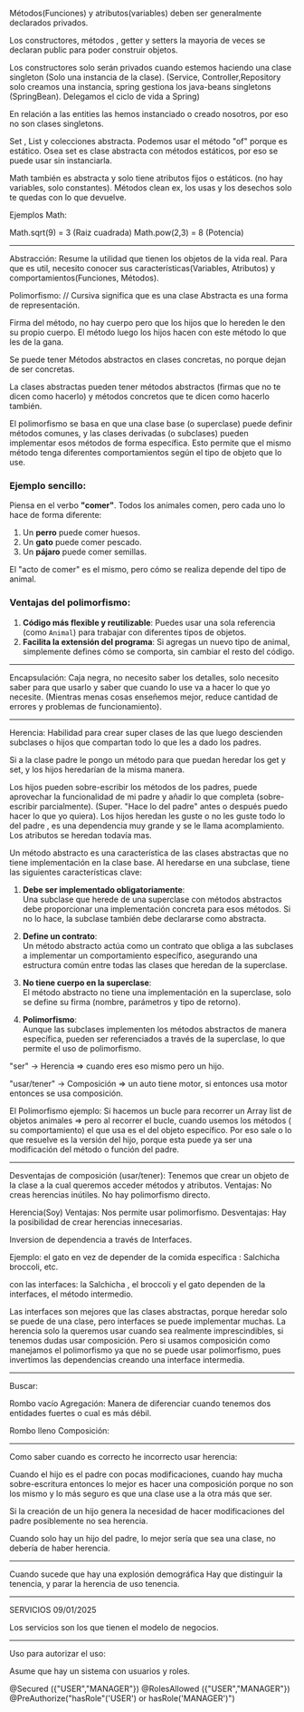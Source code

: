 
Métodos(Funciones) y atributos(variables) deben ser generalmente declarados privados.

Los constructores, métodos , getter y setters la mayoria de veces se declaran public para poder construir objetos.


Los constructores solo serán privados cuando estemos haciendo una clase singleton (Solo una instancia de la clase). (Service, Controller,Repository solo creamos una instancia, spring gestiona los java-beans singletons (SpringBean). Delegamos el ciclo de vida a Spring)

En relación a las entities las hemos instanciado o creado nosotros, por eso no son clases singletons.


Set , List y colecciones abstracta.  Podemos usar el método "of" porque es estático.  Osea set es clase abstracta con métodos estáticos, por eso se puede usar sin instanciarla.

 Math también es abstracta y solo tiene atributos fijos o estáticos. (no hay variables, solo constantes). Métodos clean ex, los usas y los desechos solo te quedas con lo que devuelve. 

Ejemplos Math:

Math.sqrt(9) = 3  (Raiz cuadrada)
Math.pow(2,3) = 8 (Potencia)

---

Abstracción: Resume la utilidad que tienen los objetos de la vida real.     Para que es util, necesito conocer sus características(Variables, Atributos) y  comportamientos(Funciones, Métodos). 

Polimorfismo:  // Cursiva significa que es una clase Abstracta es una forma de representación.

Firma del método, no hay cuerpo pero que los hijos que lo hereden le den su propio cuerpo. El método  luego los hijos hacen con este método lo que les de la gana. 

Se puede tener  Métodos abstractos en clases concretas, no porque dejan de ser concretas.  

La clases abstractas pueden tener métodos abstractos (firmas que no te dicen como hacerlo) y métodos concretos que te dicen como hacerlo también.

El polimorfismo se basa en que una clase base (o superclase) puede definir métodos comunes, y las clases derivadas (o subclases) pueden implementar esos métodos de forma específica. Esto permite que el mismo método tenga diferentes comportamientos según el tipo de objeto que lo use.

### Ejemplo sencillo:

Piensa en el verbo **"comer"**. Todos los animales comen, pero cada uno lo hace de forma diferente:

1. Un **perro** puede comer huesos.
2. Un **gato** puede comer pescado.
3. Un **pájaro** puede comer semillas.

El "acto de comer" es el mismo, pero cómo se realiza depende del tipo de animal.

### Ventajas del polimorfismo:

1. **Código más flexible y reutilizable**: Puedes usar una sola referencia (como `Animal`) para trabajar con diferentes tipos de objetos.
2. **Facilita la extensión del programa**: Si agregas un nuevo tipo de animal, simplemente defines cómo se comporta, sin cambiar el resto del código.

----

Encapsulación: Caja negra, no necesito saber los detalles, solo necesito saber para que usarlo y saber que cuando lo use va a hacer lo que yo necesite. (Mientras menas cosas enseñemos mejor, reduce cantidad de errores y problemas de funcionamiento).

---
Herencia: Habilidad para crear super clases de las que luego descienden subclases o hijos que compartan todo lo que les a dado los padres.  

Si a la clase padre le pongo un método para que puedan heredar los get y set, y los hijos heredarían de la misma manera.

Los hijos pueden sobre-escribir los métodos de los padres, puede aprovechar la funcionalidad de mi padre y añadir lo que completa (sobre-escribir parcialmente). (Super.  "Hace lo del padre" antes o después puedo hacer lo que yo quiera).  Los hijos heredan les guste o no les guste todo lo del padre , es una dependencia muy grande y se le llama acomplamiento.
Los atributos se heredan todavía mas.

Un método abstracto es una característica de las clases abstractas que no tiene implementación en la clase base. Al heredarse en una subclase, tiene las siguientes características clave:

1. **Debe ser implementado obligatoriamente**:  
    Una subclase que herede de una superclase con métodos abstractos debe proporcionar una implementación concreta para esos métodos. Si no lo hace, la subclase también debe declararse como abstracta.
    
2. **Define un contrato**:  
    Un método abstracto actúa como un contrato que obliga a las subclases a implementar un comportamiento específico, asegurando una estructura común entre todas las clases que heredan de la superclase.
    
3. **No tiene cuerpo en la superclase**:  
    El método abstracto no tiene una implementación en la superclase, solo se define su firma (nombre, parámetros y tipo de retorno).
    
4. **Polimorfismo**:  
    Aunque las subclases implementen los métodos abstractos de manera específica, pueden ser referenciados a través de la superclase, lo que permite el uso de polimorfismo.

"ser" -> Herencia =>  cuando eres eso mismo pero un hijo.

"usar/tener" -> Composición  => un auto tiene motor, si entonces usa motor entonces se usa composición.

El Polimorfismo ejemplo: Si hacemos un bucle  para recorrer un Array list de objetos animales =>  pero al recorrer el bucle,  cuando usemos los métodos ( su comportamiento) el que usa es el del objeto específico. Por eso sale o lo que resuelve es la versión del hijo, porque esta puede ya ser una modificación del método o función del padre.  

---

Desventajas de composición (usar/tener): Tenemos que crear un objeto de la clase a la cual queremos acceder métodos y atributos.  Ventajas: No creas herencias inútiles. No hay polimorfismo directo.

Herencia(Soy) Ventajas: Nos permite usar polimorfismo.  Desventajas: Hay la posibilidad de crear herencias innecesarias.


Inversion de dependencia  a través de Interfaces. 

Ejemplo: el gato en vez de depender de la comida específica : Salchicha broccoli, etc. 

con las interfaces:  la Salchicha , el broccoli y el gato dependen de la interfaces, el método intermedio.

Las interfaces son mejores que las clases abstractas, porque heredar solo se puede de una clase, pero interfaces se puede implementar muchas. 
La herencia solo la queremos usar cuando sea realmente imprescindibles, si tenemos dudas usar composición. Pero si usamos composición como manejamos el polimorfismo ya que no se puede usar polimorfismo, pues invertimos las dependencias creando una interface intermedia. 

---

Buscar: 

Rombo vacío Agregación: Manera de diferenciar cuando tenemos dos entidades fuertes o cual es más débil.

Rombo lleno Composición: 

---

Como saber cuando es correcto he incorrecto usar herencia:

Cuando el hijo es el padre con pocas modificaciones, cuando hay mucha sobre-escritura entonces lo mejor es hacer una composición porque no son los mismo y lo más seguro es que una clase use a la otra más que ser.

Si la creación de un hijo genera la necesidad de hacer modificaciones del padre posiblemente no sea herencia.

Cuando solo hay un hijo del padre, lo mejor sería que sea una clase, no debería de haber herencia.

---
Cuando sucede que hay una explosión demográfica Hay que distinguir la tenencia, y parar la herencia de uso tenencia. 



----

SERVICIOS 09/01/2025

Los servicios son los que tienen el modelo de negocios.

---

Uso para autorizar el uso: 

Asume que hay un sistema con usuarios y roles. 

@Secured ({"USER","MANAGER"})
@RolesAllowed ({"USER","MANAGER"})
@PreAuthorize("hasRole"('USER') or hasRole('MANAGER')")


